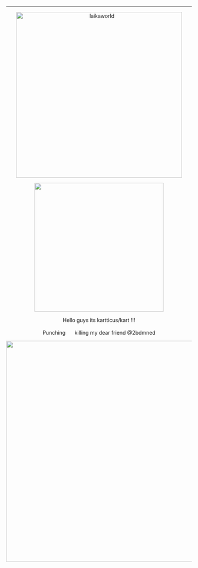 ---

<p align="center">
    <img width="450" src="https://laikalaika.neocities.org/text.png" alt="laikaworld"> 

</p>


<p align="center">
<img width="350" src="https://github.com/kartticus/kartticus/assets/100049393/f796435b-d233-4716-ba9e-3f5714ff7814">
</p>



 
<p align="center">    
Hello guys its kartticus/kart !!!
</p>
<p align="center">    
Punching <img width=17 src="https://github.com/kartticus/kartticus/assets/100049393/0383ded6-2bd6-48b4-86fa-3213357dbc8d"> killing my dear friend @2bdmned
</p>


<p align="center">    
<img width=600 src="https://64.media.tumblr.com/73831f4a79c0a4c4f0d71dcb72901176/d87495e6a85b372c-f2/s250x400/4944e86a7614439901ec79cf0f7e6fcae72ca642.gifv">
</p>

